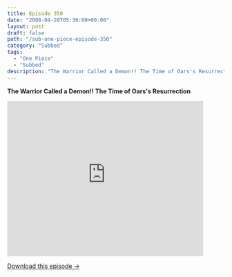 ```yaml
---
title: Episode 350
date: "2008-04-20T05:30:00+00:00"
layout: post
draft: false
path: "/sub-one-piece-episode-350"
category: "Subbed"
tags:
  - "One Piece"
  - "Subbed"
description: "The Warrior Called a Demon!! The Time of Oars's Resurrection"
---
```


**The Warrior Called a Demon!! The Time of Oars's Resurrection**

<iframe width="640" height="360" src="https://www.rapidvideo.com/e/FXREQZPCKB" frameborder="0" marginwidth=0 marginheight=0 scrolling=no allowfullscreen style="max-width:90%;"></iframe>

<a href="http://ouo.io/qs/eCodkFEQ?s=https://www.rapidvideo.com/d/FXREQZPCKB" class="styled_a">Download this episode →</a>


